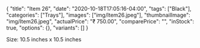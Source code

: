 {
    "title": "Item 26",
    "date": "2020-10-18T17:05:16-04:00",
    "tags": ["Black"],
    "categories": ["Trays"],
    "images": ["img/Item26.jpeg"],
    "thumbnailImage": "img/Item26.jpeg",
    "actualPrice": "₹ 750.00",
    "comparePrice": "",
    "inStock": true,
    "options": {},
    "variants": []
}

Size: 10.5 inches x 10.5 inches